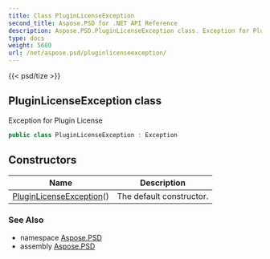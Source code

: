 ```yaml
---
title: Class PluginLicenseException
second_title: Aspose.PSD for .NET API Reference
description: Aspose.PSD.PluginLicenseException class. Exception for Plugin License
type: docs
weight: 5680
url: /net/aspose.psd/pluginlicenseexception/
---
```

{{< psd/tize >}}
## PluginLicenseException class

Exception for Plugin License

```csharp
public class PluginLicenseException : Exception
```

## Constructors

| Name | Description |
| --- | --- |
| [PluginLicenseException](pluginlicenseexception/)() | The default constructor. |

### See Also

* namespace [Aspose.PSD](../../aspose.psd/)
* assembly [Aspose.PSD](../../)


